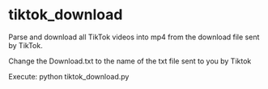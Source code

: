 # tiktok_download
Parse and download all TikTok videos into mp4 from the download file sent by TikTok.

Change the Download.txt to the name of the txt file sent to you by Tiktok

Execute:
python tiktok_download.py
